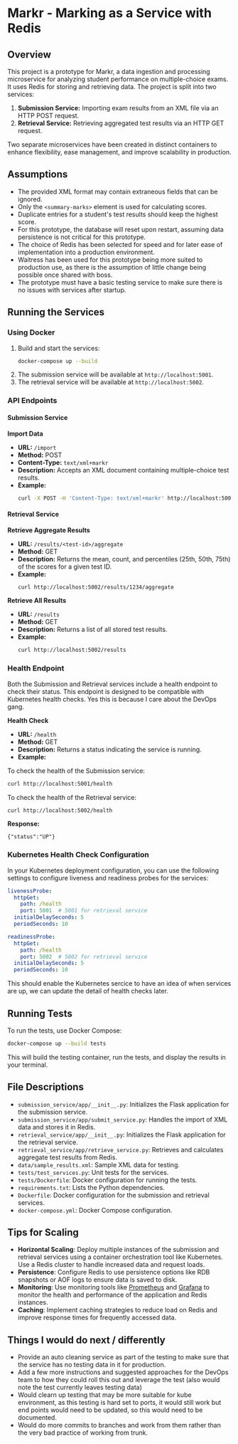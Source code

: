 # Markr - Marking as a Service with Redis

## Overview
This project is a prototype for Markr, a data ingestion and processing microservice for analyzing student performance on multiple-choice exams. It uses Redis for storing and retrieving data. The project is split into two services:
1. **Submission Service:** Importing exam results from an XML file via an HTTP POST request.
2. **Retrieval Service:** Retrieving aggregated test results via an HTTP GET request.

Two separate microservices have been created in distinct containers to enhance flexibility, ease management, and improve scalability in production.

## Assumptions
- The provided XML format may contain extraneous fields that can be ignored.
- Only the `<summary-marks>` element is used for calculating scores.
- Duplicate entries for a student's test results should keep the highest score.
- For this prototype, the database will reset upon restart, assuming data persistence is not critical for this prototype.
- The choice of Redis has been selected for speed and for later ease of implementation into a production environment. 
- Waitress has been used for this prototype being more suited to production use, as there is the assumption of little change being possible once shared with boss. 
- The prototype must have a basic testing service to make sure there is no issues with services after startup.

## Running the Services

### Using Docker
1. Build and start the services:
   ```bash
   docker-compose up --build
   ```
2. The submission service will be available at `http://localhost:5001`.
3. The retrieval service will be available at `http://localhost:5002`.

### API Endpoints

#### Submission Service

**Import Data**
- **URL:** `/import`
- **Method:** POST
- **Content-Type:** `text/xml+markr`
- **Description:** Accepts an XML document containing multiple-choice test results.
- **Example:**
  ```bash
  curl -X POST -H 'Content-Type: text/xml+markr' http://localhost:5001/import -d @data/sample_results.xml
  ```

#### Retrieval Service

**Retrieve Aggregate Results**
- **URL:** `/results/<test-id>/aggregate`
- **Method:** GET
- **Description:** Returns the mean, count, and percentiles (25th, 50th, 75th) of the scores for a given test ID.
- **Example:**
  ```bash
  curl http://localhost:5002/results/1234/aggregate
  ```

**Retrieve All Results**
- **URL:** `/results`
- **Method:** GET
- **Description:** Returns a list of all stored test results.
- **Example:**
  ```bash
  curl http://localhost:5002/results
  ```

### Health Endpoint
Both the Submission and Retrieval services include a health endpoint to check their status. This endpoint is designed to be compatible with Kubernetes health checks. Yes this is because I care about the DevOps gang. 

**Health Check**
- **URL:** `/health`
- **Method:** GET
- **Description:** Returns a status indicating the service is running.
- **Example:**

To check the health of the Submission service:

```bash
curl http://localhost:5001/health
```
To check the health of the Retrieval service:

```bash
curl http://localhost:5002/health
```
**Response:**
```text
{"status":"UP"}
```

### Kubernetes Health Check Configuration
In your Kubernetes deployment configuration, you can use the following settings to configure liveness and readiness probes for the services:

```yaml
livenessProbe:
  httpGet:
    path: /health
    port: 5001  # 5001 for retrieval service
  initialDelaySeconds: 5
  periodSeconds: 10

readinessProbe:
  httpGet:
    path: /health
    port: 5002  # 5002 for retrieval service
  initialDelaySeconds: 5
  periodSeconds: 10
```
This should enable the Kubernetes sercice to have an idea of when services are up, we can update the detail of health checks later.

## Running Tests

To run the tests, use Docker Compose:

```bash
docker-compose up --build tests
```

This will build the testing container, run the tests, and display the results in your terminal.


## File Descriptions
- `submission_service/app/__init__.py`: Initializes the Flask application for the submission service.
- `submission_service/app/submit_service.py`: Handles the import of XML data and stores it in Redis.
- `retrieval_service/app/__init__.py`: Initializes the Flask application for the retrieval service.
- `retrieval_service/app/retrieve_service.py`: Retrieves and calculates aggregate test results from Redis.
- `data/sample_results.xml`: Sample XML data for testing.
- `tests/test_services.py`: Unit tests for the services.
- `tests/Dockerfile`: Docker configuration for running the tests.
- `requirements.txt`: Lists the Python dependencies.
- `Dockerfile`: Docker configuration for the submission and retrieval services.
- `docker-compose.yml`: Docker Compose configuration.

## Tips for Scaling
- **Horizontal Scaling**: Deploy multiple instances of the submission and retrieval services using a container orchestration tool like Kubernetes. Use a Redis cluster to handle increased data and request loads.
- **Persistence**: Configure Redis to use persistence options like RDB snapshots or AOF logs to ensure data is saved to disk.
- **Monitoring**: Use monitoring tools like [Prometheus](https://prometheus.io) and [Grafana](https://grafana.com) to monitor the health and performance of the application and Redis instances.
- **Caching**: Implement caching strategies to reduce load on Redis and improve response times for frequently accessed data.

## Things I would do next / differently

- Provide an auto cleaning service as part of the testing to make sure that the service has no testing data in it for production. 
- Add a few more instructions and suggested approaches for the DevOps team to how they could roll this out and leverage the test (also would note the test currently leaves testing data)
- Would clearn up testing that may be more suitable for kube environment, as this testing is hard set to ports, it would still work but end points would need to be updated, so this would need to be documented. 
- Would do more commits to branches and work from them rather than the very bad practice of working from trunk. 